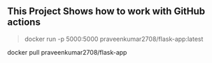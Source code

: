## This Project Shows how to work with GitHub actions

>docker run -p 5000:5000 praveenkumar2708/flask-app:latest

docker pull praveenkumar2708/flask-app